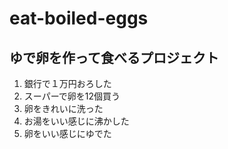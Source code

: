 # eat-boiled-eggs
ゆで卵を作って食べるプロジェクト
---
1. 銀行で１万円おろした
2. スーパーで卵を12個買う
3. 卵をきれいに洗った
4. お湯をいい感じに沸かした
5. 卵をいい感じにゆでた
